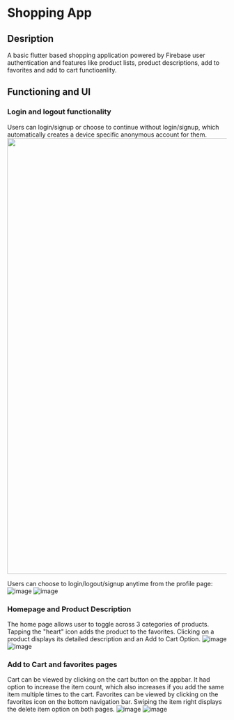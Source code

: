 # Shopping App

## Desription
A basic flutter based shopping application powered by Firebase user authentication and features like product lists, product descriptions, add to favorites and add to cart functioanlity.

## Functioning and UI
### Login and logout functionality
Users can login/signup or choose to continue without login/signup, which automatically creates a device specific anonymous account for them.
<img src="[https://your-image-url.type](https://github.com/Anika-2048/Flutter-Shopping-App/assets/128902230/5193fad6-e9cb-4813-a337-1a8830f66b44) ![image](https://github.com/Anika-2048/Flutter-Shopping-App/assets/128902230/aaaa997d-9c16-4f9a-a3c1-d9290feea1e2)" height="1000">

Users can choose to login/logout/signup anytime from the profile page:
![image](https://github.com/Anika-2048/Flutter-Shopping-App/assets/128902230/a1fcd313-739d-4e2a-9ace-34ed15812b92) ![image](https://github.com/Anika-2048/Flutter-Shopping-App/assets/128902230/7bf23363-3601-4d9f-bf30-88174001eb4e)

### Homepage and Product Description
The home page allows user to toggle across 3 categories of products. Tapping the "heart" icon adds the product to the favorites. Clicking on a product displays its detailed description and an Add to Cart Option.
![image](https://github.com/Anika-2048/Flutter-Shopping-App/assets/128902230/cb3c1e35-3d9e-4e4a-8e43-add0551ce8e1)  ![image](https://github.com/Anika-2048/Flutter-Shopping-App/assets/128902230/8b0d9864-38d0-47fb-ac73-81db5b780dee)

### Add to Cart and favorites pages
Cart can be viewed by clicking on the cart button on the appbar. It had option to increase the item count, which also increases if you add the same item multiple times to the cart. Favorites can be viewed by clicking on the favorites icon on the bottom navigation bar. Swiping the item right displays the delete item option on both pages.
![image](https://github.com/Anika-2048/Flutter-Shopping-App/assets/128902230/53ca4913-6914-4420-985e-fbf84f4b7bbf) ![image](https://github.com/Anika-2048/Flutter-Shopping-App/assets/128902230/37af0a60-efb8-4d32-ab8a-3f567bf40118)







